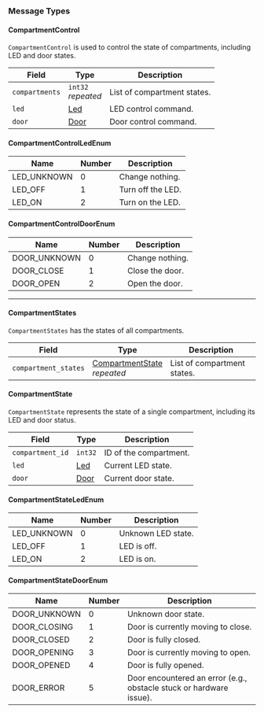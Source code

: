 ### Message Types

#### CompartmentControl
`CompartmentControl` is used to control the state of compartments, including LED and door states.

| Field          | Type        | Description |
|---------------|------------|-------------|
| `compartments`  |  `int32`<br>*repeated* | List of compartment states.        |
| `led`         | [Led](#compartmentcontrolledenum)  | LED control command. |
| `door`        | [Door](#compartmentcontroldoorenum) | Door control command. |

#### CompartmentControlLedEnum
| Name          | Number | Description |
|--------------|--------|-------------|
| LED_UNKNOWN | 0      | Change nothing. |
| LED_OFF    | 1      | Turn off the LED. |
| LED_ON     | 2      | Turn on the LED. |

#### CompartmentControlDoorEnum
| Name          | Number | Description |
|--------------|--------|-------------|
| DOOR_UNKNOWN | 0      | Change nothing. |
| DOOR_CLOSE   | 1      | Close the door. |
| DOOR_OPEN    | 2      | Open the door. |

---

#### CompartmentStates
`CompartmentStates` has the states of all compartments.

| Field                | Type        | Description |
|----------------------|------------|-------------|
| `compartment_states`  | [CompartmentState](#compartmentstate)<br>*repeated* | List of compartment states.        |

#### CompartmentState
`CompartmentState` represents the state of a single compartment, including its LED and door status.

| Field            | Type      | Description |
|-----------------|-----------|-------------|
| `compartment_id` | `int32`   | ID of the compartment. |
| `led`           | [Led](#compartmentstateledenum)  | Current LED state. |
| `door`          | [Door](#compartmentstatedoorenum) | Current door state. |

#### CompartmentStateLedEnum
| Name          | Number | Description |
|--------------|--------|-------------|
| LED_UNKNOWN | 0      | Unknown LED state. |
| LED_OFF    | 1      | LED is off. |
| LED_ON     | 2      | LED is on. |

#### CompartmentStateDoorEnum
| Name            | Number | Description |
|----------------|--------|-------------|
| DOOR_UNKNOWN | 0      | Unknown door state. |
| DOOR_CLOSING | 1      | Door is currently moving to close. |
| DOOR_CLOSED  | 2      | Door is fully closed. |
| DOOR_OPENING | 3      | Door is currently moving to open. |
| DOOR_OPENED  | 4      | Door is fully opened. |
| DOOR_ERROR   | 5      | Door encountered an error (e.g., obstacle stuck or hardware issue). |

